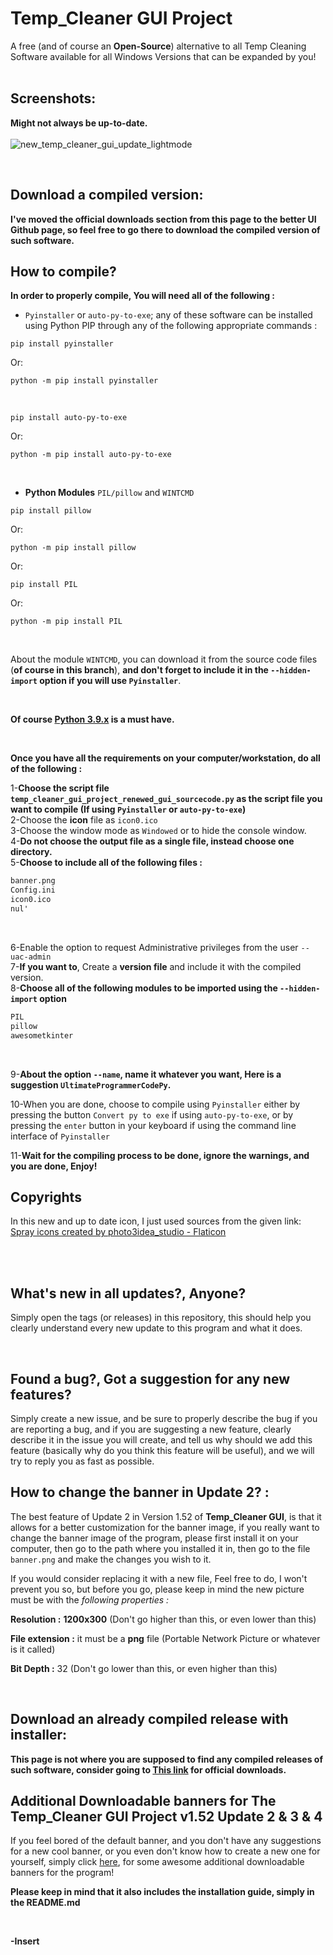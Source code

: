 # Temp_Cleaner GUI Project
A free (and of course an **Open-Source**) alternative to all Temp Cleaning Software available for all Windows Versions that can be expanded by you!<br/>
<br/>

## Screenshots: <br/>
**Might not always be up-to-date.**
<br/>
<br/>
![new_temp_cleaner_gui_update_lightmode](https://user-images.githubusercontent.com/62176660/152652137-ab1af094-f4ee-45a9-aa98-641f88b0bf56.jpg)


<br/>


## Download a compiled version: <br/>
**I've moved the official downloads section from this page to the better UI Github page, so feel free to go there to download the compiled version of such software.**
<br/>

## How to compile? <br/>
**In order to properly compile, You will need all of the following :** <br/>
* `Pyinstaller` or `auto-py-to-exe`; any of these software can be installed using Python PIP through any of the following appropriate commands : <br/>
```
pip install pyinstaller
```
Or:

```
python -m pip install pyinstaller
```

<br/>

```
pip install auto-py-to-exe
```
Or:
```
python -m pip install auto-py-to-exe
```
<br/>

* **Python Modules** `PIL/pillow` and `WINTCMD` <br/>
```
pip install pillow
```
Or:
```
python -m pip install pillow
```
Or:
```
pip install PIL
```
Or:
```
python -m pip install PIL
```
<br/>

About the module `WINTCMD`, you can download it from the source code files (**of course in this branch**), **and don't forget to include it in the `--hidden-import` option if you will use `Pyinstaller`**. <br/>

<br/>

**Of course [Python 3.9.x](https://www.python.org/downloads/) is a must have.**

<br/>

**Once you have all the requirements on your computer/workstation, do all of the following :**

1-**Choose the script file `temp_cleaner_gui_project_renewed_gui_sourcecode.py` as the script file you want to compile (If using `Pyinstaller` or `auto-py-to-exe`)** <br/>
2-Choose the **icon** file as `icon0.ico` <br/>
3-Choose the window mode as `Windowed` or to hide the console window. <br/>
4-**Do not choose the output file as a single file, instead choose one directory.** <br/>
5-**Choose to include all of the following files :** <br/>
```bat
banner.png
Config.ini
icon0.ico
nul'
```

<br/>

6-Enable the option to request Administrative privileges from the user `--uac-admin` <br/>
7-**If you want to**, Create a **version file** and include it with the compiled version. <br/>
8-**Choose all of the following modules to be imported using the `--hidden-import` option** <br/>
```py
PIL
pillow
awesometkinter
```

<br/>

9-**About the option `--name`, name it whatever you want, Here is a suggestion `UltimateProgrammerCodePy`.** <br/>

10-When you are done, choose to compile using `Pyinstaller` either by pressing the button `Convert py to exe` if using `auto-py-to-exe`, or by pressing the `enter` button in your keyboard if using the command line interface of `Pyinstaller` <br/>

11-**Wait for the compiling process to be done, ignore the warnings, and you are done, Enjoy!** <br/>



## Copyrights <br/>


In this new and up to date icon, I just used sources from the given link: <br>
<a href="https://www.flaticon.com/free-icons/spray" title="spray icons">Spray icons created by photo3idea_studio - Flaticon</a>


<br/>

<br/>

## What's new in all updates?, Anyone? <br/>
Simply open the tags (or releases) in this repository, this should help you clearly understand every new update to this program and what it does. <br/>

<br/>

## Found a bug?, Got a suggestion for any new features? <br/>
Simply create a new issue, and be sure to properly describe the bug if you are reporting a bug, and if you are suggesting a new feature, clearly describe it in the issue you will create, and tell us why should we add this feature (basically why do you think this feature will be useful), and we will try to reply you as fast as possible. <br/>

## How to change the banner in Update 2? : <br/>


The best feature of Update 2 in Version 1.52 of **Temp_Cleaner GUI**, is that it allows for a better customization for the banner image, if you really want to change the banner image of the program, please first install it on your computer, then go to the path where you installed it in, then go to the file `banner.png` and make the changes you wish to it. <br/>


If you would consider replacing it with a new file, Feel free to do, I won't prevent you so, but before you go, please keep in mind the new picture must be with the *following properties :* <br/>


**Resolution :** **1200x300** (Don't go higher than this, or even lower than this) <br/>


**File extension :** it must be a **png** file (Portable Network Picture or whatever is it called) <br/>


**Bit Depth :** 32 (Don't go lower than this, or even higher than this) <br/>


<br/>

## Download an already compiled release with installer: <br/>
**This page is not where you are supposed to find any compiled releases of such software, consider going to [This link](https://insertx2k.github.io/temp_cleaner_gui) for official downloads.**

## Additional Downloadable banners for **The Temp_Cleaner GUI Project v1.52 Update 2 & 3 & 4** <br/>


If you feel bored of the default banner, and you don't have any suggestions for a new cool banner, or you even don't know how to create a new one for yourself, simply click [here](https://github.com/InsertX2k/temp_cleaner_gui/tree/main/additional-downloadable-banners), for some awesome additional downloadable banners for the program! <br/>



**Please keep in mind that it also includes the installation guide, simply in the README.md** <br/>


<br/>


**-Insert**
